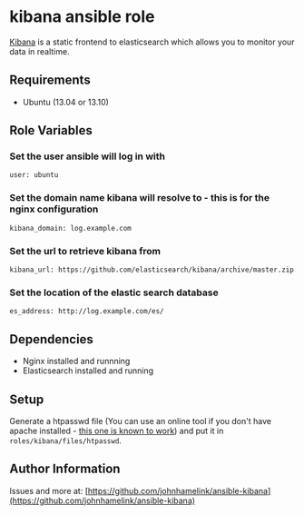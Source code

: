 kibana ansible role
===================

[Kibana](http://www.elasticsearch.org/overview/kibana/) is a static frontend to
elasticsearch which allows you to monitor your data in realtime.

Requirements
------------

 - Ubuntu (13.04 or 13.10)

Role Variables
--------------

### Set the user ansible will log in with

    user: ubuntu

### Set the domain name kibana will resolve to - this is for the nginx configuration

    kibana_domain: log.example.com

### Set the url to retrieve kibana from

    kibana_url: https://github.com/elasticsearch/kibana/archive/master.zip

### Set the location of the elastic search database

    es_address: http://log.example.com/es/

Dependencies
------------

 - Nginx installed and runnning
 - Elasticsearch installed and running

Setup
-----

Generate a htpasswd file (You can use an online tool if you don't have apache
installed - [this one is known to work](http://www.htpasswdgenerator.net/)) and
put it in `roles/kibana/files/htpasswd`.

Author Information
------------------

Issues and more at: [https://github.com/johnhamelink/ansible-kibana](https://github.com/johnhamelink/ansible-kibana)

